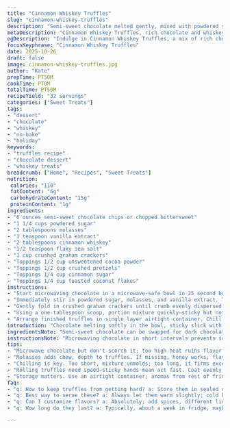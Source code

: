 ```yaml
---
title: "Cinnamon Whiskey Truffles"
slug: "cinnamon-whiskey-truffles"
description: "Semi-sweet chocolate melted gently, mixed with powdered sugar and rich molasses for sticky sweetness. Rum swapped out for cinnamon whiskey to add warmth and spice. Vanilla wafers replaced by crushed graham crackers for a nuttier crunch. Rolled in a mix of cocoa powder, crushed pretzels, cinnamon sugar, and toasted coconut flakes. Chilling signals when mixture firms but not frozen rock-hard. Softened for serving to unlock creamy texture. Hands sticky from rolling, aroma of whiskey and cinnamon punches through. No em dash here, just commas and semicolons. Equally precise, just less sweet, more layered. Tested tweaks and tips on tempering bitterness, flavor balance, and texture. Substitutions and visual cues keep the process tight and foolproof."
metaDescription: "Cinnamon Whiskey Truffles, rich chocolate and whiskey blend, balanced sweetness, layer of flavors; a treat that keeps you coming back."
ogDescription: "Indulge in Cinnamon Whiskey Truffles, a mix of rich chocolate and spiced whiskey; a layered flavor experience you can't miss."
focusKeyphrase: "Cinnamon Whiskey Truffles"
date: 2025-10-26
draft: false
image: cinnamon-whiskey-truffles.jpg
author: "Kate"
prepTime: PT50M
cookTime: PT0M
totalTime: PT50M
recipeYield: "32 servings"
categories: ["Sweet Treats"]
tags:
- "dessert"
- "chocolate"
- "whiskey"
- "no-bake"
- "holiday"
keywords:
- "truffles recipe"
- "chocolate dessert"
- "whiskey treats"
breadcrumb: ["Home", "Recipes", "Sweet Treats"]
nutrition: 
 calories: "110"
 fatContent: "6g"
 carbohydrateContent: "15g"
 proteinContent: "1g"
ingredients:
- "6 ounces semi-sweet chocolate chips or chopped bittersweet"
- "1 1/4 cups powdered sugar"
- "2 tablespoons molasses"
- "1 teaspoon vanilla extract"
- "2 tablespoons cinnamon whiskey"
- "1/2 teaspoon flaky sea salt"
- "1 cup crushed graham crackers"
- "Toppings 1/2 cup unsweetened cocoa powder"
- "Toppings 1/2 cup crushed pretzels"
- "Toppings 1/4 cup cinnamon sugar"
- "Toppings 1/4 cup toasted coconut flakes"
instructions:
- "Start microwaving chocolate in a microwave-safe bowl in 25 second bursts, stirring every time. Look for glossy, fully melted sheen without any granules. Residual heat finishes melting; don't scorch. Transfer melted chocolate into a large bowl, warm to touch but set-stable."
- "Immediately stir in powdered sugar, molasses, and vanilla extract. The molasses thickens mixture, adding chew; don’t rush mixing or you’ll end with gritty lumps. Stir cinnamon whiskey and flaky salt next for subtle heat and balance, blending until slick and even. This is where flavor develops; no clumps or grainy patches allowed."
- "Gently fold in crushed graham crackers until crumb evenly dispersed. Watch textures closely; you want firm but pliable mix that holds in balls, not dry or crumbly. Cover bowl with plastic wrap, refrigerate 60–90 minutes, or until mixture’s firm enough to scoop but soft enough to shape."
- "Using a one-tablespoon scoop, portion mixture quickly—sticky but not too wet. Roll into even spheres between palms, tacky surface a sign to act fast. Immediately roll balls in a blend of your chosen toppings—here, alternating cocoa powder and crushed pretzels for bitterness with salty crunch; cinnamon sugar and toasted coconut add sweetness and aroma. Approximately 1 cup total; divide as you prefer."
- "Arrange finished truffles in single layer airtight container. Chill at least 30 minutes prior to serving so coatings set without soggy shells. Remove from fridge 12–15 minutes before serving for ideal melt-in-mouth softness; cold deadens flavor and texture. Let the warmth coax out whiskey and cinnamon notes. Store leftovers well sealed; strong aromas can permeate fridge otherwise."
introduction: "Chocolate melting softly in the bowl, sticky slick with molasses. Cinnamon whiskey warming the edges with spice, not overpowering but there. Graham crackers crushed, replacing vanilla cookies for something less predictable; helps cut sweetness and adds texture. Rolling out little rounds, dusted in cocoa and pretzel crunch, cinnamon sugar with toasted coconut flakes for a finish that’s layered. Keep chilled, but wait—don’t serve cold deadened in taste. Bring them around, let them sweat a minute; that’s when they come alive. No fuss, no fancy tools. Just good timing, knowing when the texture is right. Sticky hands, rich aroma filling the kitchen, and the subtle kick that whiskey leaves behind. No shortcuts, only tried and tested techniques. You want the taste, texture, and mouthfeel just right? Watch and listen. Learn the signs. This isn’t about guessing; it’s knowing."
ingredientsNote: "Semi-sweet chocolate can be swapped for dark chocolate chips if you prefer more bitterness; adjust sugar accordingly. Molasses adds chew and depth compared to corn syrup, but honey works in a pinch with a subtle flavor shift. Cinnamon whiskey substitutes classic rum to introduce warm spice; bourbon can work too but expect stronger alcohol notes. Vanilla extract is essential for balance; do not skip. Crushed graham crackers develop texture and help the mixture hold without drying out. If unavailable, crushed digestive biscuits or even finely chopped nuts work. For toppings, the four provided options bring varying tactile contrasts—cocoa powder for bitterness, pretzels for salt crunch, cinnamon sugar for sweet spice, coconut flakes add a toasty aroma. Mix as you like; just keep total coating volume near one cup to avoid clumping or dryness. Each substitution changes outcome—be mindful of sweetness and texture when swapping ingredients."
instructionsNote: "Microwaving chocolate in short intervals prevents scorching; stirring after each ensures even melting and detects if overheating starts. Residual heat finishes the job without burning chocolate. Stirring in powdered sugar slowly is key—too fast leads to gritty texture. Molasses thickens mixture; mixing thoroughly prevents lumps. Cinnamon whiskey added after base components lessen alcohol's burn and blend flavor in. Folding crushed crackers last preserves crunch and prevents overmixing that can dry the fudge base. Chill until just firm enough to scoop; too soft and balls won’t form, too hard and they crack. Rolling while tacky helps toppings stick but work quickly to avoid hardened surface. Storage needs tight sealing—liquids absorb odors. Serving time matters; bring to near room temperature so truffles soften, maximizing flavor and mouthfeel. Avoid thawing fully or they become greasy. Handling and timing beats strict clock—trust touch and appearance."
tips:
- "Microwave chocolate but don't scorch it; too high heat ruins flavor. Short bursts, stir often, glossy finish, that’s what you're after. Texture changes—smooth, warm."
- "Molasses adds chew, depth to truffles. If missing, honey works; flavor shifts subtly. Adjust sugar then; too sweet? Balance flavors, scale down, take time."
- "Chilling is key. Too short, mixture unmolds; too long, it firms excessively. Scoop while pliable; texture should hold but not crack. Find the right feel."
- "Rolling truffles need speed—sticky hands mean act fast. Coat evenly, mix topping ingredients well. Don't skimp on your flavors; balance sweet and salty."
- "Storage matters. Use an airtight container; aromas from rest of fridge will linger. Keeping strong scents at bay is crucial; otherwise, truffles absorb those."
faq:
- "q: How to keep truffles from getting hard? a: Store them in sealed container; check temps. Don't let them sit in the fridge too long. Warm environment helps."
- "q: Best way to serve these? a: Always let them warm slightly; cold kills flavor. Rest them on counter before serving; texture and taste get better, softer."
- "q: Can I customize flavors? a: Absolutely; add spices, different liquors. Use nuts or different toppings; adjust cocoa and sweetness, keep balance in mind."
- "q: How long do they last? a: Typically, about a week in fridge, maybe longer if stored right. Monitor them closely—if they seem off, trust your instincts."

---
```

